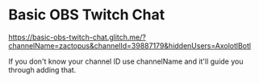 # Basic OBS Twitch Chat

https://basic-obs-twitch-chat.glitch.me/?channelName=zactopus&channelId=39887179&hiddenUsers=AxolotlBotl

If you don't know your channel ID use channelName and it'll guide you through adding that.
